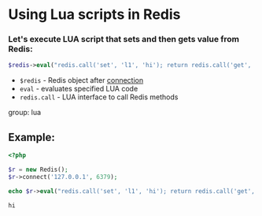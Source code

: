 # Using Lua scripts in Redis

### Let's execute LUA script that sets and then gets value from Redis:

```php
$redis->eval("redis.call('set', 'l1', 'hi'); return redis.call('get', 'l1');");
```

- `$redis` - Redis object after [connection](/php-redis/how-to-connect-to-redis)
- `eval` - evaluates specified LUA code
- `redis.call` - LUA interface to call Redis methods

group: lua

## Example: 
```php
<?php

$r = new Redis(); 
$r->connect('127.0.0.1', 6379); 

echo $r->eval("redis.call('set', 'l1', 'hi'); return redis.call('get', 'l1');");
```
```
hi
```

